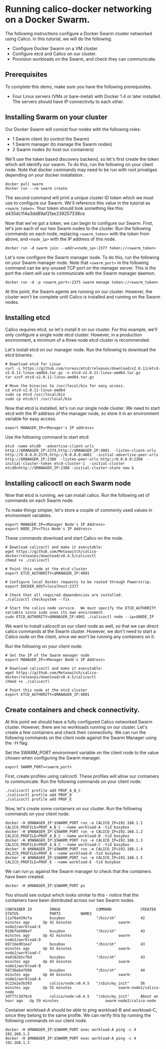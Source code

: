 # Running calico-docker networking on a Docker Swarm.
The following instructions configure a Docker Swarm cluster networked using Calico.  In this tutorial, we will do the following.
- Configure Docker Swarm on a VM cluster.
- Configure etcd and Calico on our cluster.
- Provision workloads on the Swarm, and check they can communicate.

## Prerequisites
To complete this demo, make sure you have the following prerequisites.
- Four Linux servers (VMs or bare-metal) with Docker 1.4 or later installed.  The servers should have IP connectivity to each other.

## Installing Swarm on your cluster
Our Docker Swarm will consist four nodes with the following roles: 
  - 1 Swarm client (to control the Swarm)
  - 1 Swarm manager (to manage the Swarm nodes)
  - 2 Swarm nodes (to host our containers)


We'll use the token based discovery backend, so let's first create the token which will identify our swarm.  To do this, run the following on your client node.  Note that docker commands may need to be run with root privaliges depending on your docker installation.
```
docker pull swarm
docker run --rm swarm create
``` 

The second command will print a unique cluster ID token which we must use to configure our Swarm.  We'll reference this value in the tutorial as ```<swarm_token>```. 
Your token should look something like this: d435dc114a3dd89af2fae239257338ce

Now that we've got a token, we can begin to configure our Swarm.  First, let's join each of our two Swarm nodes to the
cluster.  Run the following commands on each node, replacing ```<swarm_token>``` with the token from above, and ```<node_ip>``` with the IP address of this node. 
```
docker run -d swarm join --addr=<node_ip>:2377 token://<swarm_token>
```

Let's now configure the Swarm manager node.  To do this, run the following on your Swarm manager node.  Note that ```<swarm_port>``` in the following command can be any unused TCP port on the manager server.  This is the port the client will use to communicate with the Swarm manager daemon. 
```
docker run -d -p <swarm_port>:2375 swarm manage token://<swarm_token>
```

At this point, the Swarm agents are running on our cluster.  However, the cluster won't be complete until Calico is installed and running on the Swarm nodes.

## Installing etcd
Calico requires etcd, so let's install it on our cluster.  For this example, we'll only configure a single node etcd cluster.  However, in a production environment, a minimum of a three node etcd cluster is recommended.

Let's install etcd on our manager node.  Run the following to download the etcd binaries.
```
# Download etcd for Linux 
curl -L https://github.com/coreos/etcd/releases/download/v2.0.11/etcd-v2.0.11-linux-amd64.tar.gz -o etcd-v2.0.11-linux-amd64.tar.gz
tar xzvf etcd-v2.0.11-linux-amd64.tar.gz

# Move the binaries to /usr/local/bin for easy access.
cd etcd-v2.0.11-linux-amd64
sudo cp etcd /usr/local/bin
sudo cp etcdctl /usr/local/bin
```

Now that etcd is installed, let's run our single node cluster. We need to start etcd with the IP address of the manager
node, so store it in an environment variable for easy access.
```
export MANAGER_IP=<Manager's IP address>
```

Use the following command to start etcd:
```
etcd -name etcd0  -advertise-client-urls http://$MANAGER_IP:2379,http://$MANAGER_IP:4001  -listen-client-urls http://0.0.0.0:2379,http://0.0.0.0:4001  -initial-advertise-peer-urls http://$MANAGER_IP:2380  -listen-peer-urls http://0.0.0.0:2380  -initial-cluster-token etcd-cluster-1  -initial-cluster etcd0=http://$MANAGER_IP:2380 -initial-cluster-state new &

```

## Installing calicoctl on each Swarm node
Now that etcd is running, we can install calico.  Run the following set of commands on each Swarm node. 

To make things simpler, let's store a couple of commonly used values in environment variables.
```
export MANAGER_IP=<Manager Node's IP Address>
export NODE_IP=<This Node's IP Address>
```

These commands download and start Calico on the node.
```
# Download calicoctl and make it executable:
wget https://github.com/Metaswitch/calico-docker/releases/download/v0.4.5/calicoctl
chmod +x ./calicoctl

# Point this node at the etcd cluster
export ETCD_AUTHORITY=$MANAGER_IP:4001

# Configure local Docker requests to be routed through Powerstrip.
export DOCKER_HOST=localhost:2377

# Check that all required dependencies are installed.
./calicoctl checksystem --fix

# Start the calico node service.  We must specify the ETCD_AUTHORITY variable since sudo uses its own environment.
sudo ETCD_AUTHORITY=$MANAGER_IP:4001 ./calicoctl node --ip=$NODE_IP
```

We want to install calicoctl on our client node as well, so that we can direct calico commands at the Swarm cluster. However, we don't need to start a Calico node on the client, since we won't be running any containers on it.

Run the following on your client node:
```
# Set the IP of the Swarm manager node
export MANAGER_IP=<Manager Node's IP Address>

# Download calicoctl and make it executable:
wget https://github.com/Metaswitch/calico-docker/releases/download/v0.4.5/calicoctl
chmod +x ./calicoctl

# Point this node at the etcd cluster
export ETCD_AUTHORITY=$MANAGER_IP:4001
```

## Create containers and check connectivity.
At this point we should have a fully configured Calico networked Swarm cluster.  However, there are no workloads running on our cluster.  Let's create a few containers and check their connectivity.  We can run the following commands on the client node against the Swarm Manager using the -H flag.

Set the SWARM_PORT environment variable on the client node to the value chosen when configuring the Swarm manager.
```
export SWARM_PORT=<swarm_port>
```

First, create profiles using calicoctl.  These profiles will allow our containers to communicate. Run the following commands on your client node.
```
./calicoctl profile add PROF_A_B_C
./calicoctl profile add PROF_D
./calicoctl profile add PROF_E
```

Now, let's create some containers on our cluster. Run the following commands on your client node.
```
docker -H $MANAGER_IP:$SWARM_PORT run -e CALICO_IP=192.168.1.1 CALICO_PROFILE=PROF_A_B_C --name workload-A -tid busybox
docker -H $MANAGER_IP:$SWARM_PORT run -e CALICO_IP=192.168.1.2 CALICO_PROFILE=PROF_A_B_C --name workload-B -tid busybox
docker -H $MANAGER_IP:$SWARM_PORT run -e CALICO_IP=192.168.1.3 CALICO_PROFILE=PROF_A_B_C --name workload-C -tid busybox
docker -H $MANAGER_IP:$SWARM_PORT run -e CALICO_IP=192.168.1.4 CALICO_PROFILE=PROF_D --name workload-D -tid busybox
docker -H $MANAGER_IP:$SWARM_PORT run -e CALICO_IP=192.168.1.5 CALICO_PROFILE=PROF_E --name workload-E -tid busybox
```

We can run ```ps``` against the Swarm manager to check that the containers have been created. 
```
docker -H $MANAGER_IP:$SWARM_PORT ps
```

You should see output which looks similar to this - notice that the containers have been distributed across our two Swarm nodes.
```
CONTAINER ID        IMAGE                COMMAND             CREATED             STATUS              PORTS         NAMES
11a76a439cfa        busybox              "/bin/sh"           42 minutes ago      Up 42 minutes                     swarm-node2/workload-E
9196feb986ef        busybox              "/bin/sh"           43 minutes ago      Up 42 minutes                     swarm-node1/workload-D
6971bed91ea7        busybox              "/bin/sh"           43 minutes ago      Up 43 minutes                     swarm-node2/workload-C
4ad182b5cfbd        busybox              "/bin/sh"           43 minutes ago      Up 43 minutes                     swarm-node1/workload-B
58736abaf698        busybox              "/bin/sh"           44 minutes ago      Up 44 minutes                     swarm-node2/workload-A
9c22e2e3b393        calico/node:v0.4.5   "/sbin/my_init"     56 minutes ago      Up 55 minutes                     swarm-node1/calico-node
3dff7c3d76c6        calico/node:v0.4.5   "/sbin/my_init"     About an hour ago   Up 59 minutes                     swarm-node2/calico-node
```

Container workload-A should be able to ping workload-B and workload-C, since they belong to the same profile.  We can
verify this by running the following commands on our client node.
```
docker -H $MANAGER_IP:$SWARM_PORT exec workload-A ping -c 4 192.168.1.2 
docker -H $MANAGER_IP:$SWARM_PORT exec workload-A ping -c 4 192.168.1.3 
```
